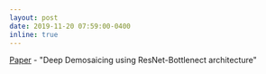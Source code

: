 ```yaml
---
layout: post
date: 2019-11-20 07:59:00-0400
inline: true
---
```


[Paper](https://link.springer.com/chapter/10.1007/978-981-15-4018-9_16) - "Deep Demosaicing using ResNet-Bottlenect architecture"
